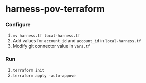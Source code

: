 # harness-pov-terraform  

  
### Configure
1. `mv harness.tf local-harness.tf`
2. Add values for `account_id` and `account_id` in `local-harness.tf`
3. Modify git connector value in `vars.tf`

### Run
1. `terraform init`
2. `terraform apply -auto-appove`
